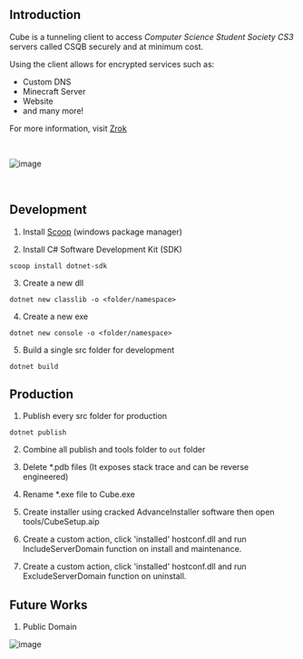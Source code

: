 


## Introduction

Cube is a tunneling client to access <i>Computer Science Student Society CS3</i> servers called CSQB securely and at minimum cost.

Using the client allows for encrypted services such as:
- Custom DNS
- Minecraft Server
- Website
- and many more!

For more information, visit [Zrok](https://zrok.io/)

<br>

![image](https://github.com/user-attachments/assets/f3e69f67-ecc2-4b45-8284-45e584fa98a7)

<br>

## Development

1. Install [Scoop](https://scoop.sh/) (windows package manager)

2. Install C# Software Development Kit (SDK)

```
scoop install dotnet-sdk
```

3. Create a new dll

```
dotnet new classlib -o <folder/namespace>
```

4. Create a new exe

```
dotnet new console -o <folder/namespace>
```

5. Build a single src folder for development

```
dotnet build
```

## Production

1. Publish every src folder for production 

```
dotnet publish
```

2. Combine all publish and tools folder to `out` folder

3. Delete *.pdb files (It exposes stack trace and can be reverse engineered)

4. Rename *.exe file to Cube.exe

6. Create installer using cracked AdvanceInstaller software then open tools/CubeSetup.aip  

6. Create a custom action, click 'installed' hostconf.dll and run IncludeServerDomain function on install and maintenance.

7. Create a custom action, click 'installed' hostconf.dll and run ExcludeServerDomain function on uninstall.

## Future Works

1. Public Domain

![image](https://github.com/user-attachments/assets/6aed4b0c-706b-49ed-8f76-f08214daba2c)
